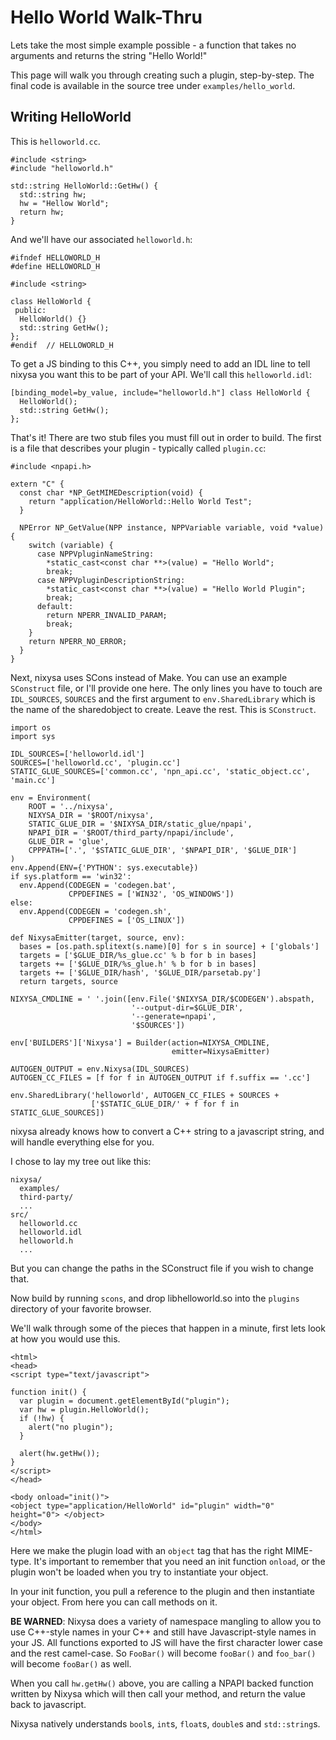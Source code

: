 # Hello World Walk-Thru #

Lets take the most simple example possible - a function that takes no arguments and returns the string "Hello World!"

This page will walk you through creating such a plugin, step-by-step. The final code is available in the source tree under `examples/hello_world`.

## Writing HelloWorld ##

This is `helloworld.cc`.

```
#include <string>
#include "helloworld.h"

std::string HelloWorld::GetHw() {
  std::string hw;
  hw = "Hellow World";
  return hw;
}
```

And we'll have our associated `helloworld.h`:

```
#ifndef HELLOWORLD_H
#define HELLOWORLD_H

#include <string>

class HelloWorld {
 public:
  HelloWorld() {}
  std::string GetHw();
};
#endif  // HELLOWORLD_H
```

To get a JS binding to this C++, you simply need to add an IDL line to tell nixysa you want this to be part of your API. We'll call this `helloworld.idl`:

```
[binding_model=by_value, include="helloworld.h"] class HelloWorld {
  HelloWorld();
  std::string GetHw();
};
```

That's it! There are two stub files you must fill out in order to build. The first is a file that describes your plugin - typically called `plugin.cc`:

```
#include <npapi.h>

extern "C" {
  const char *NP_GetMIMEDescription(void) {
    return "application/HelloWorld::Hello World Test";
  }

  NPError NP_GetValue(NPP instance, NPPVariable variable, void *value) {
    switch (variable) {
      case NPPVpluginNameString:
        *static_cast<const char **>(value) = "Hello World";
        break;
      case NPPVpluginDescriptionString:
        *static_cast<const char **>(value) = "Hello World Plugin";
        break;
      default:
        return NPERR_INVALID_PARAM;
        break;
    }
    return NPERR_NO_ERROR;
  }
}
```

Next, nixysa uses SCons instead of Make. You can use an example `SConstruct` file, or I'll provide one here. The only lines you have to touch are `IDL_SOURCES`, `SOURCES` and the first argument to `env.SharedLibrary` which is the name of the sharedobject to create. Leave the rest. This is `SConstruct`.

```
import os
import sys

IDL_SOURCES=['helloworld.idl']
SOURCES=['helloworld.cc', 'plugin.cc']
STATIC_GLUE_SOURCES=['common.cc', 'npn_api.cc', 'static_object.cc', 'main.cc']

env = Environment(
    ROOT = '../nixysa',
    NIXYSA_DIR = '$ROOT/nixysa',
    STATIC_GLUE_DIR = '$NIXYSA_DIR/static_glue/npapi',
    NPAPI_DIR = '$ROOT/third_party/npapi/include',
    GLUE_DIR = 'glue',
    CPPPATH=['.', '$STATIC_GLUE_DIR', '$NPAPI_DIR', '$GLUE_DIR']
)
env.Append(ENV={'PYTHON': sys.executable})
if sys.platform == 'win32':
  env.Append(CODEGEN = 'codegen.bat',
             CPPDEFINES = ['WIN32', 'OS_WINDOWS'])
else:
  env.Append(CODEGEN = 'codegen.sh',
             CPPDEFINES = ['OS_LINUX'])

def NixysaEmitter(target, source, env):
  bases = [os.path.splitext(s.name)[0] for s in source] + ['globals']
  targets = ['$GLUE_DIR/%s_glue.cc' % b for b in bases]
  targets += ['$GLUE_DIR/%s_glue.h' % b for b in bases]
  targets += ['$GLUE_DIR/hash', '$GLUE_DIR/parsetab.py']
  return targets, source

NIXYSA_CMDLINE = ' '.join([env.File('$NIXYSA_DIR/$CODEGEN').abspath,
                           '--output-dir=$GLUE_DIR',
                           '--generate=npapi',
                           '$SOURCES'])

env['BUILDERS']['Nixysa'] = Builder(action=NIXYSA_CMDLINE,
                                    emitter=NixysaEmitter)

AUTOGEN_OUTPUT = env.Nixysa(IDL_SOURCES)
AUTOGEN_CC_FILES = [f for f in AUTOGEN_OUTPUT if f.suffix == '.cc']

env.SharedLibrary('helloworld', AUTOGEN_CC_FILES + SOURCES +
                  ['$STATIC_GLUE_DIR/' + f for f in STATIC_GLUE_SOURCES])
```

nixysa already knows how to convert a C++ string to a javascript string, and will handle everything else for you.

I chose to lay my tree out like this:

```
nixysa/
  examples/
  third-party/
  ...
src/
  helloworld.cc
  helloworld.idl
  helloworld.h
  ...
```

But you can change the paths in the SConstruct file if you wish to change that.

Now build by running `scons`, and drop libhelloworld.so into the `plugins` directory of your favorite browser.

We'll walk through some of the pieces that happen in a minute, first lets look at how you would use this.

```
<html>
<head>
<script type="text/javascript">

function init() {
  var plugin = document.getElementById("plugin");
  var hw = plugin.HelloWorld();
  if (!hw) {
    alert("no plugin");
  }

  alert(hw.getHw());
}
</script>
</head>

<body onload="init()">
<object type="application/HelloWorld" id="plugin" width="0" height="0"> </object>
</body>
</html>
```

Here we make the plugin load with an `object` tag that has the right MIME-type. It's important to remember that you need an init function `onload`, or the plugin won't be loaded when you try to instantiate your object.

In your init function, you pull a reference to the plugin and then instantiate your object. From here you can call methods on it.

**BE WARNED**: Nixysa does a variety of namespace mangling to allow you to use C++-style names in your C++ and still have Javascript-style names in your JS. All functions exported to JS will have the first character lower case and the rest camel-case. So `FooBar()` will become `fooBar()` and `foo_bar()` will become `fooBar()` as well.

When you call `hw.getHw()` above, you are calling a NPAPI backed function written by Nixysa which will then call your method, and return the value back to javascript.

Nixysa natively understands `bool`s, `int`s, `float`s, `double`s and `std::string`s.